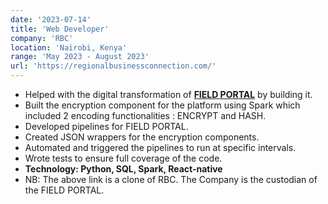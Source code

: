 ```yaml
---
date: '2023-07-14'
title: 'Web Developer'
company: 'RBC'
location: 'Nairobi, Kenya'
range: 'May 2023 - August 2023'
url: 'https://regionalbusinessconnection.com/'
---
```


- Helped with the digital transformation of <b><a href="https://rbc-sable.vercel.app/" target="_blank">FIELD PORTAL</a></b> by building it.
- Built the encryption component for the platform using Spark which included 2 encoding functionalities : ENCRYPT and HASH.
- Developed pipelines for FIELD PORTAL.
- Created JSON wrappers for the encryption components.
- Automated and triggered the pipelines to run at specific intervals.
- Wrote tests to ensure full coverage of the code. 
- **Technology: Python, SQL, Spark, React-native**
- NB: The above link is a clone of RBC. The Company is the custodian of the FIELD PORTAL. 
